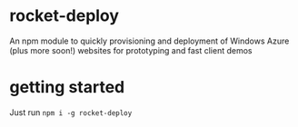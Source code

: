 # rocket-deploy
An npm module to quickly provisioning and deployment of Windows Azure (plus more soon!) websites for prototyping and fast client demos

# getting started
Just run ``npm i -g rocket-deploy``
